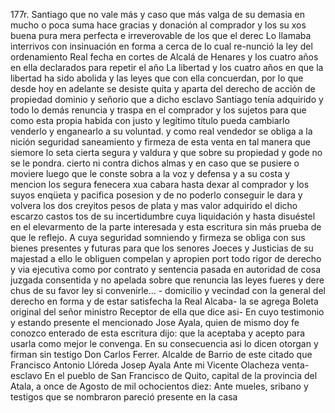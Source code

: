 177r. Santiago que no vale más y caso que más valga de su demasia en
mucho o poca suma hace gracias y donación al comprador y los su
xos buena pura mera perfecta e irreverovable de los que el derec
Lo llamaba interrivos con insinuación en forma a cerca de lo cual re-nunció la ley del ordenamiento Real fecha en cortes de Alcalá de Henares y los cuatro años en ella declarados para repetir el año
La libertad y los cuatro años en que la libertad ha sido abolida y las leyes que con ella concuerdan, por lo que desde hoy en adelante se desiste quita y aparta del derecho de acción de propiedad dominio y señorio que a dicho esclavo Santiago tenía adquirido y todo lo demás
renuncia y traspa en el comprador y los sujetos para que como esta propia habida con justo y legítimo título pueda cambiarlo venderlo y enganearlo a su voluntad. y como real vendedor se obliga a la nición seguridad saneamiento y firmeza de esta venta en tal
manera que siemore lo seta cierta segura y valdura y que sobre su propiedad y gode no se le pondra. cierto ni contra dichos almas y en caso que se pusiere o moviere luego que le conste sobra a la voz y defensa y a su costa y mencion los segura fenecera xua
cabara hasta dexar al comprador y los suyos enqüeta y pacifica posesion y de no poderlo conseguir le dara y volvera los dos creyitos pesos de plata y mas valor adquirido el dicho escarzo castos
tos de su incertidumbre cuya liquidación y hasta disuéstel en el elevarmento de la parte interesada y esta escritura sin más prueba de que le reflejo. A cuya seguridad somniendo y firmeza se obliga con sus bienes presentes y futuras para que los
senores Joeces y Justicias de su majestad a ello le obliguen
compelan y apropien port todo rigor de derecho y via ejecutiva
como por contrato y sentencia pasada en autoridad de cosa juzgada
consentida y no apelada sobre que renuncia las leyes fueres y dere
chus de su favor ley si convenirle... - domicilio y vecindad con la general del derecho en forma y de estar satisfecha la Real Alcaba- la se agrega Boleta original del señor ministro Receptor de ella que dice asi- En cuyo testimonio y estando presente el mencionado
Jose Ayala, quien de mismo doy fe conozco enterado de esta escritura dijo: que la aceptaba y acepto para usarla como mejor le convenga. En su consecuencia asi lo dicen otorgan y firman sin testigo Don Carlos Ferrer. Alcalde de Barrio de este citado que
Francisco Antonio Llóreda
Josep Ayala
Ante mi Vicente Olacheza
venta-esclavo
En el pueblo de San Francisco de Quito, capital de la provincia del Atala, a once de Agosto de mil ochocientos diez: Ante mueles, sribano y testigos que se nombraron pareció presente en la casa